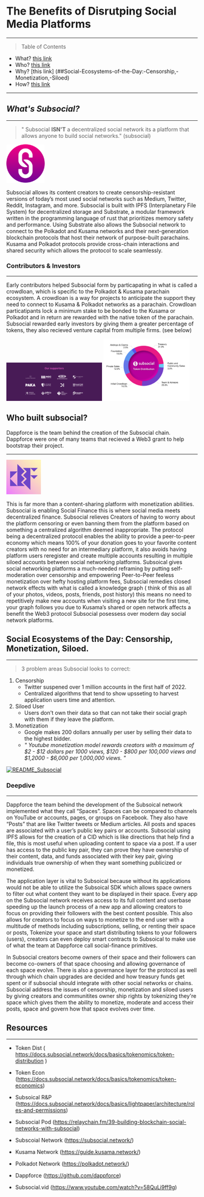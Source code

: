 # **The Benefits of Disrutping Social Media Platforms**
_____

>Table of Contents
- What? [this link](##_What's-Subsocial_)
- Who? [this link](###Contributors-&-Investors)
- Why? [this link] (##Social-Ecosystems-of-the-Day:-Censorship,-Monetization,-Siloed)
- How? [this link](###Deepdive)
____

## _What's Subsocial?_
___
>" Subsocial **ISN'T** a decentralized social network its a platform that allows anyone to build social networks." (subsocial)

<img src="images/Sub.png"  width=20% height=20%>

<p>Subsocial allows its content creators to create censorship-resistant versions of today’s most used social networks such as Medium, Twitter, Reddit, Instagram, and more. Subsocial is built with IPFS (Interplanetary File System) for decentralized storage and Substrate, a modular framework written in the programming language of rust that prioritizes memory safety and performance. Using Substrate also allows the Subsocial network to connect to the Polkadot and Kusama networks and their next-generation blockchain protocols that host their network of purpose-built parachains. Kusama and Polkadot protocols provide cross-chain interactions and shared security which allows the protocol to scale seamlessly.</p>


### Contributors & Investors
___________

<p> Early contributors helped Subsocial form by particapating in what is called a crowdloan, which is specific to the Polkadot & Kusama parachain ecosystem. A crowdloan is a way for projects to anticipate the support they need to connect to Kusama & Polkadot networks as a parachain. Crowdloan particatipants lock a minimum stake to be bonded to the Kusama or Polkadot and in return are rewarded with the native token of the parachain. Subsocial rewarded early investors by giving them a greater percentage of tokens, they also recieved venture capital from multiple firms. (see below) </p>


<img src="images/subsocial.investor.PNG"  width=50% height=50%>

<img src="images/Token_Dist.PNG"  width=45% height=45%>


## Who built subsocial?
Dappforce is the team behind the creation of the Subsocial chain. Dappforce were one of many teams that recieved a Web3 grant to help bootstrap their project.
_____________

<img src="images/dappforce.jpg"  width=18% height=18%>

<p>This is far more than a content-sharing platform with monetization abilities. Subsocial is enabling Social Finance this is where social media meets decentralized finance. Subsocial relieves Creators of having to worry about the platform censoring or even banning them from the platform based on something a centralized algorithm deemed inappropriate. The protocol being a decentralized protocol enables the ability to provide a peer-to-peer economy which means 100% of your donation goes to your favorite content creators with no need for an intermediary platform,  it also avoids having platform users reregister and create multiple accounts resulting in multiple siloed accounts between social networking platforms. Subsoical gives social networking platforms a much-needed reframing by putting self-moderation over censorship and empowering Peer-to-Peer feeless monetization over hefty hosting platform fees, Subsocial remedies closed network effects with what is called a knowledge graph ( think of this as all of your photos, videos, posts, friends, post history) this means no need to repetitively make new accounts when visiting a new site for the first time, your graph follows you due to Kusama’s shared or open network affects a benefit the Web3 protocol Subsocial posessess over modern day social network platforms. </p>

## Social Ecosystems of the Day: Censorship, Monetization, Siloed.
__________
> 3 problem areas Subsocial looks to correct:
1. Censorship 
    * Twitter suspened over 1 million accounts in the first half of 2022.
    * Centralized algorithms that tend to show upsseting to harvest application users time and attention.
2. Siloed User 
    * Users don't own their data so that can not take their social graph with them if they leave the platform. 
3. Monetization
    * Google makes 200 dollars annually per user by selling their data to the highest bidder.
    * _" Youtube monetization model rewards creators with a maximum of $2 - $12 dollars per 1000 views, $120 - $800 per 100,000 views and $1,2000 - $6,000 per 1,000,000 views. "_


[![README_Subsocial](http://img.youtube.com/vi/58QuLi9ff9g/0.jpg)](http://www.youtube.com/watch?v=58QuLi9ff9g "Open Social Graphs With Subsocial | Polkadot Decoded 2022")


### Deepdive
____________
<p> Dappforce the team behind the development of the Subsoical network implemented what they call “Spaces”. Spaces can be compared to channels on YouTube or accounts, pages, or groups on Facebook. They also have “Posts” that are like Twitter tweets or Medium articles. All posts and spaces are associated with a user’s public key pairs or accounts. Subsocial using IPFS allows for the creation of a CID which is like directions that help find a file, this is most useful when uploading content to space via a post. If a user has access to the public key pair, they can prove they have ownership of their content, data, and funds associated with their key pair, giving individuals true ownership of when they want something publicized or monetized.</p>

<p>The application layer is vital to Subsoical because without its applications would not be able to utilize the Subsoical SDK which allows space owners to filter out what content they want to be displayed in their space. Every app on the Subsocial network receives access to its full content and userbase speeding up the launch process of a new app and allowing creators to focus on providing their followers with the best content possible. This also allows for creators to focus on ways to monetize to the end user with a multitude of methods including subscriptions, selling, or renting their space or posts, Tokenize your space and start distributing tokens to your followers (users), creators can even deploy smart contracts to Subsoical to make use of what the team at Dappforce call social-finance primitives.</p>

<p>In Subsocial creators become owners of their space and their followers can become co-owners of that space choosing and allowing governance of each space evolve. There is also a governance layer for the protocol as well through which chain upgrades are decided and how treasury funds get spent or if subsocial should integrate with other social networks or chains. Subsocial address the issues of censorship, monetization and siloed users by giving creators and communitites owner ship rights by tokenizing they're space which gives them the ability to monetize, moderate and access their posts, space and govern how that space evolves over time.</p>



## Resources
_____________
* Token Dist ( https://docs.subsocial.network/docs/basics/tokenomics/token-distribution )

* Token Econ (https://docs.subsocial.network/docs/basics/tokenomics/token-economics) 

* Subsoical R&P (https://docs.subsocial.network/docs/basics/lightpaper/architecture/roles-and-permissions) 

* Subsocial Pod (https://relaychain.fm/39-building-blockchain-social-networks-with-subsocial) 

* Subscoial Network (https://subsocial.network/) 

* Kusama Network (https://guide.kusama.network/) 

* Polkadot Network (https://polkadot.network/) 

* Dappforce (https://github.com/dappforce) 

* Subsocial.vid (https://www.youtube.com/watch?v=58QuLi9ff9g)
